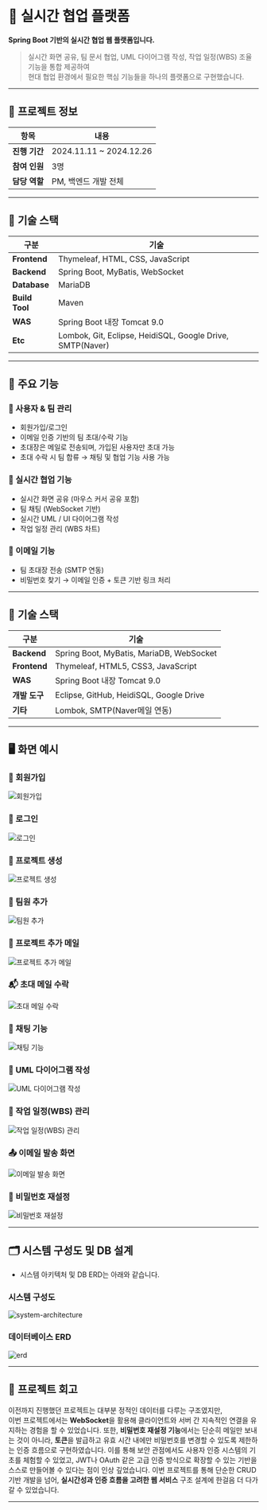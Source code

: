 # 🤝 실시간 협업 플랫폼

**Spring Boot 기반의 실시간 협업 웹 플랫폼입니다.**

> 실시간 화면 공유, 팀 문서 협업, UML 다이어그램 작성, 작업 일정(WBS) 조율 기능을 통합 제공하여  
> 현대 협업 환경에서 필요한 핵심 기능들을 하나의 플랫폼으로 구현했습니다.

---

## 📅 프로젝트 정보

| 항목 | 내용 |
|------|------|
| **진행 기간** | 2024.11.11 ~ 2024.12.26 |
| **참여 인원** | 3명 |
| **담당 역할** | PM, 백엔드 개발 전체 |

---

## 🚀 기술 스택

| 구분           | 기술 |
|----------------|------|
| **Frontend**   | Thymeleaf, HTML, CSS, JavaScript |
| **Backend**    | Spring Boot, MyBatis, WebSocket |
| **Database**   | MariaDB |
| **Build Tool** | Maven |
| **WAS**        | Spring Boot 내장 Tomcat 9.0 |
| **Etc**        | Lombok, Git, Eclipse, HeidiSQL, Google Drive, SMTP(Naver) |

---


## 🌟 주요 기능

### 👥 사용자 & 팀 관리
- 회원가입/로그인
- 이메일 인증 기반의 팀 초대/수락 기능
- 초대장은 메일로 전송되며, 가입된 사용자만 초대 가능
- 초대 수락 시 팀 합류 → 채팅 및 협업 기능 사용 가능

### 💬 실시간 협업 기능
- 실시간 화면 공유 (마우스 커서 공유 포함)
- 팀 채팅 (WebSocket 기반)
- 실시간 UML / UI 다이어그램 작성
- 작업 일정 관리 (WBS 차트)

### 📧 이메일 기능
- 팀 초대장 전송 (SMTP 연동)
- 비밀번호 찾기 → 이메일 인증 + 토큰 기반 링크 처리

---

## 🚀 기술 스택

| 구분 | 기술 |
|------|------|
| **Backend** | Spring Boot, MyBatis, MariaDB, WebSocket |
| **Frontend** | Thymeleaf, HTML5, CSS3, JavaScript |
| **WAS** | Spring Boot 내장 Tomcat 9.0 |
| **개발 도구** | Eclipse, GitHub, HeidiSQL, Google Drive |
| **기타** | Lombok, SMTP(Naver메일 연동) |

---

## 🖥️ 화면 예시

### 🧾 회원가입  
![회원가입](https://github.com/user-attachments/assets/0c3a3391-a542-4d13-a18f-38197b0a77c6)
### 🔐 로그인  
![로그인](https://github.com/user-attachments/assets/2b821c78-ea7a-4354-add8-5cbda970997a)

### 📁 프로젝트 생성  
![프로젝트 생성](https://github.com/user-attachments/assets/ec9d58b1-9bd2-4e53-97b0-7c112c6d238d)

### 👥 팀원 추가  
![팀원 추가](https://github.com/user-attachments/assets/8277b8f0-5592-497a-9975-06a3f6a2fd81)

### 📧 프로젝트 추가 메일  
![프로젝트 추가 메일](https://github.com/user-attachments/assets/d6d7d746-7ae1-4969-9697-fa48e238787a)

### 📬 초대 메일 수락  
![초대 메일 수락](https://github.com/user-attachments/assets/23d71c1d-1551-4a96-9cee-6485769178a4)

### 💬 채팅 기능  
![채팅 기능](https://github.com/user-attachments/assets/54dea10d-8734-4267-9b97-e1b4bb7ab0a8)

### 🧩 UML 다이어그램 작성  
![UML 다이어그램 작성](https://github.com/user-attachments/assets/44ec21be-d1e3-41ba-9871-c764ef40c327)

### 📆 작업 일정(WBS) 관리  
![작업 일정(WBS) 관리](https://github.com/user-attachments/assets/1b428291-72a3-407d-be75-f04db5209968)

### 📤 이메일 발송 화면  
![이메일 발송 화면](https://github.com/user-attachments/assets/a611de73-982f-4ecc-bae1-d5f247eda189)

### 🔑 비밀번호 재설정  
![비밀번호 재설정](https://github.com/user-attachments/assets/713b18b9-992a-4214-b2ca-2f66393cb6b1)

---

## 🗂 시스템 구성도 및 DB 설계

- 시스템 아키텍처 및 DB ERD는 아래와 같습니다.


### 시스템 구성도
![system-architecture](https://github.com/user-attachments/assets/a35d1e90-746d-4d8a-9539-cee5573a2412)

### 데이터베이스 ERD
![erd](https://github.com/user-attachments/assets/6765588f-469e-4969-8c28-e31a9281e131)

---

## 📝 프로젝트 회고
이전까지 진행했던 프로젝트는 대부분 정적인 데이터를 다루는 구조였지만,  
이번 프로젝트에서는 **WebSocket**을 활용해 클라이언트와 서버 간 지속적인 연결을 유지하는 경험을 할 수 있었습니다.
또한, **비밀번호 재설정 기능**에서는 단순히 메일만 보내는 것이 아니라, **토큰**을 발급하고 유효 시간 내에만 비밀번호를 변경할 수 있도록 제한하는 인증 흐름으로 구현하였습니다.
이를 통해 보안 관점에서도 사용자 인증 시스템의 기초를 체험할 수 있었고, JWT나 OAuth 같은 고급 인증 방식으로 확장할 수 있는 기반을 스스로 만들어볼 수 있다는 점이 인상 깊었습니다. 
이번 프로젝트를 통해 단순한 CRUD 기반 개발을 넘어, **실시간성과 인증 흐름을 고려한 웹 서비스** 구조 설계에 한걸음 더 다가갈 수 있었습니다.

---
